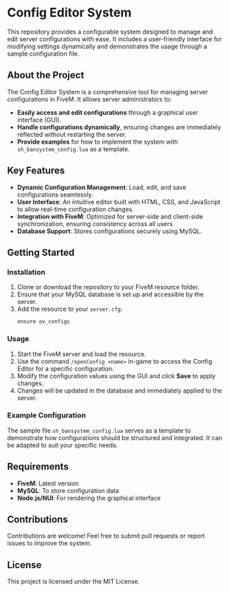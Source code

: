 # Config Editor System

This repository provides a configurable system designed to manage and edit server configurations with ease. It includes a user-friendly interface for modifying settings dynamically and demonstrates the usage through a sample configuration file.

## About the Project

The Config Editor System is a comprehensive tool for managing server configurations in FiveM. It allows server administrators to:
- **Easily access and edit configurations** through a graphical user interface (GUI).
- **Handle configurations dynamically**, ensuring changes are immediately reflected without restarting the server.
- **Provide examples** for how to implement the system with `sh_bansystem_config.lua` as a template.

## Key Features

- **Dynamic Configuration Management**: Load, edit, and save configurations seamlessly.
- **User Interface**: An intuitive editor built with HTML, CSS, and JavaScript to allow real-time configuration changes.
- **Integration with FiveM**: Optimized for server-side and client-side synchronization, ensuring consistency across all users.
- **Database Support**: Stores configurations securely using MySQL.

## Getting Started

### Installation
1. Clone or download the repository to your FiveM resource folder.
2. Ensure that your MySQL database is set up and accessible by the server.
3. Add the resource to your `server.cfg`:
   ```
   ensure ov_configs
   ```

### Usage
1. Start the FiveM server and load the resource.
2. Use the command `/openConfig <name>` in-game to access the Config Editor for a specific configuration.
3. Modify the configuration values using the GUI and click **Save** to apply changes.
4. Changes will be updated in the database and immediately applied to the server.

### Example Configuration
The sample file `sh_bansystem_config.lua` serves as a template to demonstrate how configurations should be structured and integrated. It can be adapted to suit your specific needs.

## Requirements
- **FiveM**: Latest version
- **MySQL**: To store configuration data
- **Node.js/NUI**: For rendering the graphical interface

## Contributions
Contributions are welcome! Feel free to submit pull requests or report issues to improve the system.

## License
This project is licensed under the MIT License.

